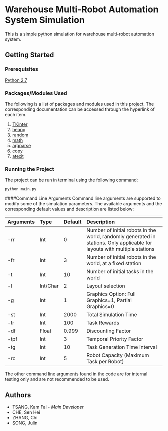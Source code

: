 # Warehouse Multi-Robot Automation System Simulation

This is a simple python simulation for warehouse multi-robot automation system.

## Getting Started

### Prerequisites
[Python 2.7](https://www.python.org/download/releases/2.7/)

### Packages/Modules Used
The following is a list of packages and modules used in this project. The corresponding documentation can be accessed through the hyperlink of each item.
1.  [TKinter](https://docs.python.org/2/library/tkinter.html)
2.  [heapq](https://docs.python.org/2/library/heapq.html)
3.  [random](https://docs.python.org/2/library/random.html)
4.  [math](https://docs.python.org/2/library/math.html#module-math)
5.  [argparse](https://docs.python.org/2/howto/argparse.html)
6.  [copy](https://docs.python.org/2/library/copy.html)
7.  [atexit](https://docs.python.org/2/library/atexit.html)

### Running the Project
The project can be run in terminal using the following command:
```
python main.py
```

####Command Line Arguments
Command line arguments are supported to modify some of the simulation parameters. The available arguments and the corresponding default values and description are listed below:

| Arguments | Type     | Default | Description                           |
| ----------|:---------|:--------|:--------------------------------------|
| -rr       | Int      | 0       | Number of initial robots in the world, randomly generated in stations. Only applicable for layouts with multiple stations |
| -fr       | Int      | 3       | Number of initial robots in the world, at a fixed station |
| -t        | Int      | 10      | Number of initial tasks in the world  |
| -l        | Int/Char | 2       | Layout selection                      |
| -g        | Int      | 1       | Graphics Option: Full Graphics=1, Partial Graphics=0 |
| -st       | Int      | 2000    | Total Simulation Time                 |
| -tr       | Int      | 100     | Task Rewards                          |
| -df       | Float    | 0.999   | Discounting Factor                    |
| -tpf      | Int      | 3       | Temporal Priority Factor              |
| -tg       | Int      | 10      | Task Generation Time Interval         |
| -rc       | Int      | 5       | Robot Capacity (Maximum Task per Robot) |


The other command line arguments found in the code are for internal testing only and are not recommended to be used.

## Authors
*   TSANG, Kam Fai - *Main Developer*
*   CHE, Sen Hei
*   ZHANG, Chi
*   SONG, Julin
